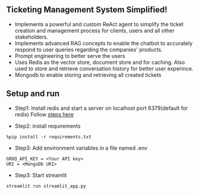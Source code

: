 ## Ticketing Management System Simplified!

- Implements a powerful and custom ReAct agent to simplify the ticket creation and management process for clients, users and all other stakeholders.
- Implements advanced RAG concepts to enable the chatbot to accurately respond to user queries regarding the companies' products. 
- Prompt engineering to better serve the users
- Uses Redis as the vector store, document store and for caching. Also used to store and retrieve conversation history for better user experince.
- Mongodb to enable storing and retrieving all created tickets


## Setup and run
- Step1: Install redis and start a server on localhost port 6379(default for redis)
Follow [steps here](https://redis.io/docs/latest/operate/oss_and_stack/install/install-redis/)

- Step2: install requirements 
```
%pip install -r requirements.txt
```

- Step3: Add environment variables in a file named .env
```
GROQ_API_KEY = <Your API key>
URI = <MongoDb URI>
```

- Step3: Start streamlit
```
streamlit run streamlit_app.py
```
